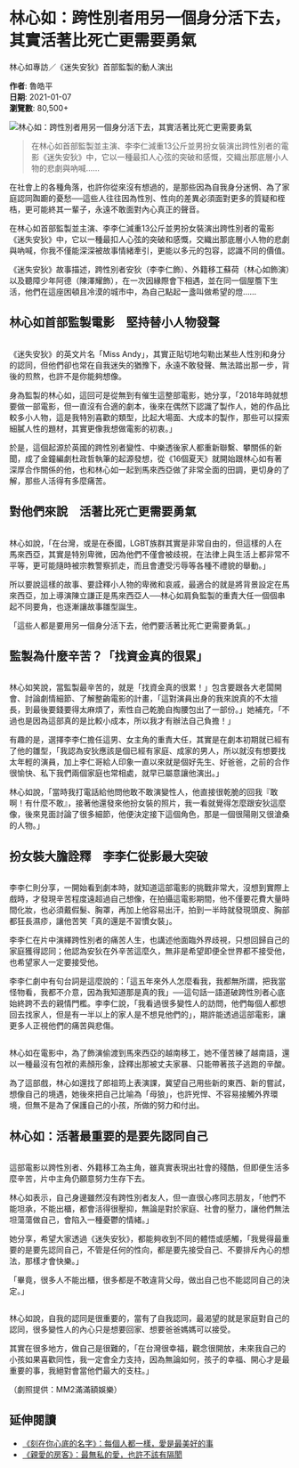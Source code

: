# 林心如：跨性別者用另一個身分活下去，其實活著比死亡更需要勇氣

林心如專訪／《迷失安狄》首部監製的動人演出

**作者**: 魯皓平  
**日期**: 2021-01-07  
**瀏覽數**: 80,500+

![林心如：跨性別者用另一個身分活下去，其實活著比死亡更需要勇氣](https://imgs.gvm.com.tw/upload/gallery/20210107/77081_01.jpg)

> 在林心如首部監製並主演、李李仁減重13公斤並男扮女裝演出跨性別者的電影《迷失安狄》中，它以一種最扣人心弦的突破和感慨，交織出那底層小人物的悲劇與吶喊……

在社會上的各種角落，也許你從來沒有想過的，是那些因為自我身分迷惘、為了家庭認同踟躕的憂愁──這些人往往因為性別、性向的差異必須面對更多的質疑和桎梏，更可能終其一輩子，永遠不敢面對內心真正的聲音。

在林心如首部監製並主演、李李仁減重13公斤並男扮女裝演出跨性別者的電影《迷失安狄》中，它以一種最扣人心弦的突破和感慨，交織出那底層小人物的悲劇與吶喊，你我不僅能深深被故事情緒牽引，更能以多元的包容，認識不同的價值。

《迷失安狄》故事描述，跨性別者安狄（李李仁飾）、外籍移工蘇荷（林心如飾演）以及聽障少年阿德（陳澤耀飾），在一次因緣際會下相遇，並在同一個屋簷下生活，他們在這座困頓且冷漠的城市中，為自己點起一盞叫做希望的燈……

## 林心如首部監製電影　堅持替小人物發聲

![這些社會最角落的人，交織出你我從沒想像過的故事](data:image/gif;base64,R0lGODlhAQABAAAAACH5BAEKAAEALAAAAAABAAEAAAICTAEAOw==)

《迷失安狄》的英文片名「Miss Andy」，其實正貼切地勾勒出某些人性別和身分的認同，但他們卻也常在自我迷失的猶豫下，永遠不敢發聲、無法踏出那一步，背後的煎熬，也許不是你能夠想像。

身為監製的林心如，這回可是從無到有催生這整部電影，她分享，「2018年時就想要做一部電影，但一直沒有合適的劇本，後來在偶然下認識了製作人，她的作品比較多小人物，這是我特別喜歡的類型，比起大場面、大成本的製作，那些可以探索細膩人性的題材，其實更像我想做電影的初衷。」

於是，這個起源於英國的跨性別者變性、中樂透後家人都重新聯繫、攀關係的新聞，成了金鐘編劇杜政哲執筆的起源發想，從《16個夏天》就開始跟林心如有著深厚合作關係的他，也和林心如一起到馬來西亞做了非常全面的田調，更切身的了解，那些人活得有多麼痛苦。

## 對他們來說　活著比死亡更需要勇氣

![李李仁男扮女裝的最大突破](data:image/gif;base64,R0lGODlhAQABAAAAACH5BAEKAAEALAAAAAABAAEAAAICTAEAOw==)

林心如說，「在台灣，或是在泰國，LGBT族群其實是非常自由的，但這樣的人在馬來西亞，其實是特別卑微，因為他們不僅會被歧視，在法律上與生活上都非常不平等，更可能隨時被宗教警察抓走，而且會遭受污辱等各種不禮貌的舉動。」

所以要說這樣的故事、要詮釋小人物的卑微和哀戚，最適合的就是將背景設定在馬來西亞，加上導演陳立謙正是馬來西亞人──林心如肩負監製的重責大任一個個串起不同要角，也逐漸讓故事雛型誕生。

「這些人都是要用另一個身分活下去，他們要活著比死亡更需要勇氣。」

## 監製為什麼辛苦？「找資金真的很累」

![《迷失安狄》是林心如首部監製的電影，為了資金籌備也費盡許多苦心](data:image/gif;base64,R0lGODlhAQABAAAAACH5BAEKAAEALAAAAAABAAEAAAICTAEAOw==)

林心如笑說，當監製最辛苦的，就是「找資金真的很累！」包含要跟各大老闆開會、討論劇情細節、了解整齣電影的計畫，「這對演員出身的我來說真的不太擅長，到最後要錢要得太麻煩了，索性自己乾脆自掏腰包出了一部份。」她補充，「不過也是因為這部真的是比較小成本，所以我才有辦法自己負擔！」

有趣的是，選擇李李仁擔任這男、女主角的重責大任，其實是在劇本初期就已經有了他的雛型，「我認為安狄應該是個已經有家庭、成家的男人，所以就沒有想要找太年輕的演員，加上李仁哥給人印象一直以來就是個好先生、好爸爸，之前的合作很愉快、私下我們兩個家庭也常相處，就早已屬意讓他演出。」

林心如說，「當時我打電話給他問他敢不敢演變性人，他直接很乾脆的回我『敢啊！有什麼不敢』，接著他還發來他扮女裝的照片，我一看就覺得怎麼跟安狄這麼像，後來見面討論了很多細節，他便決定接下這個角色，那是一個很陽剛又很滄桑的人物。」

## 扮女裝大膽詮釋　李李仁從影最大突破

![李李仁令人驚艷的演出確實值得令人肯定](data:image/gif;base64,R0lGODlhAQABAAAAACH5BAEKAAEALAAAAAABAAEAAAICTAEAOw==)

李李仁則分享，一開始看到劇本時，就知道這部電影的挑戰非常大，沒想到實際上戲時，才發現辛苦程度遠超過自己想像，在拍攝這電影期間，他不僅要花費大量時間化妝，也必須戴假髮、胸罩，再加上他容易出汗，拍到一半時就發現頭皮、胸部都狂長濕疹，讓他苦笑「真的還是不習慣女裝」。

李李仁在片中演繹跨性別者的痛苦人生，也講述他面臨外界歧視，只想回歸自己的家庭獲得認同；他認為安狄在外辛苦這麼久，無非是希望即便全世界都不接受他，也希望家人一定要接受他。

李李仁劇中有句台詞是這麼說的：「這五年來外人怎麼看我，我都無所謂，把我當怪物看，我都不介意，因為我知道那是真的我」──這句話一語道破跨性別者心底始終跨不去的親情門檻。李李仁說，「我看過很多變性人的訪問，他們每個人都想回去找家人，但是有一半以上的家人是不想見他們的」，期許能透過這部電影，讓更多人正視他們的痛苦與悲傷。

![林心如為戲詮釋偷渡移工，扮醜也絲毫不在乎](data:image/gif;base64,R0lGODlhAQABAAAAACH5BAEKAAEALAAAAAABAAEAAAICTAEAOw==)

林心如在電影中，為了飾演偷渡到馬來西亞的越南移工，她不僅苦練了越南語，還以一種最沒有包袱的素顏形象，詮釋出那被丈夫家暴、只能帶著孩子逃跑的辛酸。

為了這部戲，林心如還找了郎祖筠上表演課，冀望自己用些新的東西、新的嘗試，想像自己的境遇，她後來把自己比喻為「母狼」，也許兇悍、不容易接觸外界環境，但無不是為了保護自己的小孩，所做的努力和付出。

## 林心如：活著最重要的是要先認同自己

![林心如在電影中的表現也十分動人](data:image/gif;base64,R0lGODlhAQABAAAAACH5BAEKAAEALAAAAAABAAEAAAICTAEAOw==)

這部電影以跨性別者、外籍移工為主角，雖真實表現出社會的殘酷，但即便生活多麼辛苦，片中主角仍願意努力生存下去。

林心如表示，自己身邊雖然沒有跨性別者友人，但一直很心疼同志朋友，「他們不能坦承，不能出櫃，都會活得很壓抑，無論是對於家庭、社會的壓力，讓他們無法坦蕩蕩做自己，會陷入一種憂鬱的情緒。」

她分享，希望大家透過《迷失安狄》，都能夠收到不同的體悟或感觸，「我覺得最重要的是要先認同自己，不管是任何的性向，都是要先接受自己、不要排斥內心的想法，那樣才會快樂。」

「畢竟，很多人不能出櫃，很多都是不敢違背父母，做出自己也不能認同自己的決定。」

![家庭的認同是許多跨性別者最渴望的心聲](data:image/gif;base64,R0lGODlhAQABAAAAACH5BAEKAAEALAAAAAABAAEAAAICTAEAOw==)

林心如說，自我的認同是很重要的，當有了自我認同，最渴望的就是家庭對自己的認同，很多變性人的內心只是想要回家、想要爸爸媽媽可以接受。

其實在很多地方，做自己是很難的，「在台灣很幸福，觀念很開放，未來我自己的小孩如果喜歡同性，我一定會全力支持，因為無論如何，孩子的幸福、開心才是最重要的事，我絕對會當他們最大的支柱。」

（劇照提供：MM2滿滿額娛樂）

## 延伸閱讀

- [《刻在你心底的名字》：每個人都一樣，愛是最美好的事](https://www.gvm.com.tw/article/75047 "《刻在你心底的名字》：每個人都一樣，愛是最美好的事")
- [《親愛的房客》：最無私的愛，也許不該有隔閡](https://www.gvm.com.tw/article/75042 "《親愛的房客》：最無私的愛，也許不該有隔閡")
